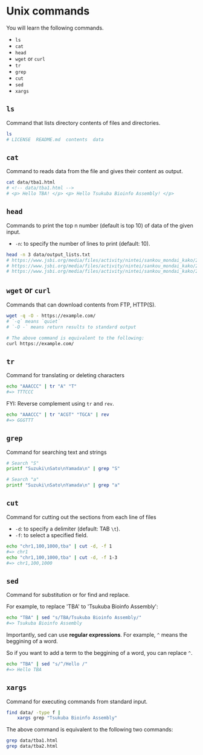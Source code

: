 # Unix commands

You will learn the following commands.

- `ls`
- `cat`
- `head`
- `wget` or `curl`
- `tr`
- `grep`
- `cut`
- `sed`
- `xargs`

## `ls`

Command that lists directory contents of files and directories.

```bash
ls
# LICENSE  README.md  contents  data
```

## `cat`

Command to reads data from the file and gives their content as output.

```bash
cat data/tba1.html
# <!-- data/tba1.html -->
# <p> Hello TBA! </p> <p> Hello Tsukuba Bioinfo Assembly! </p>
```

## `head`

Commands to print the top n number (default is top 10) of data of the given input.

- `-n`: to specify the number of lines to print (default: 10).


```bash
head -n 3 data/output_lists.txt
# https://www.jsbi.org/media/files/activity/nintei/sankou_mondai_kako/2019_mondai.pdf
# https://www.jsbi.org/media/files/activity/nintei/sankou_mondai_kako/2019_kaisetsu_r.pdf
# https://www.jsbi.org/media/files/activity/nintei/sankou_mondai_kako/2018_H30_mondai.pdf
```

## `wget` or `curl`

Commands that can download contents from FTP, HTTP(S).


```bash
wget -q -O - https://example.com/
# `-q` means `quiet`
# `-O -` means return results to standard output

# The above command is equivalent to the following:
curl https://example.com/
```

## `tr`

Command for translating or deleting characters

```bash
echo "AAACCC" | tr "A" "T"
#=> TTTCCC
```

FYI: Reverse complement using `tr` and `rev`.

```bash
echo "AAACCC" | tr "ACGT" "TGCA" | rev
#=> GGGTTT
```

## `grep`

Command for searching text and strings

```bash
# Search "S"
printf "Suzuki\nSato\nYamada\n" | grep "S"

# Search "a"
printf "Suzuki\nSato\nYamada\n" | grep "a"
```

## `cut`

Command for cutting out the sections from each line of files

- `-d`: to specify a delimiter (default: TAB `\t`).
- `-f`: to select a specified field.

```bash
echo "chr1,100,1000,tba" | cut -d, -f 1
#=> chr1
echo "chr1,100,1000,tba" | cut -d, -f 1-3
#=> chr1,100,1000
```

## `sed`

Command for substitution or for find and replace.

For example, to replace 'TBA' to 'Tsukuba Bioinfo Assembly':

```bash
echo "TBA" | sed "s/TBA/Tsukuba Bioinfo Assembly/"
#=> Tsukuba Bioinfo Assembly
```

Importantly, sed can use **regular expressions**.
For example, `^` means the beggining of a word.

So if you want to add a term to the beggining of a word, you can replace `^`.

```bash
echo "TBA" | sed "s/^/Hello /"
#=> Hello TBA
```

## `xargs`

Command for executing commands from standard input.

```bash
find data/ -type f |
    xargs grep "Tsukuba Bioinfo Assembly"
```
The above command is equivalent to the following two commands:

```bash
grep data/tba1.html
grep data/tba2.html
```
